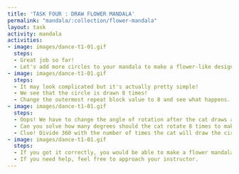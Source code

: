 ```yaml
---
title: 'TASK FOUR : DRAW FLOWER MANDALA'
permalink: "mandala/:collection/flower-mandala"
layout: task
activity: mandala
activities:
- image: images/dance-t1-01.gif
  steps:
  - Great job so far!
  - Let's add more circles to your mandala to make a flower-like design.
- image: images/dance-t1-01.gif
  steps:
  - It may look complicated but it's actually pretty simple!
  - We see that the circle is drawn 8 times!
  - Change the outermost repeat block value to 8 and see what happens.
- image: images/dance-t1-01.gif
  steps:
  - Oops! We have to change the angle of rotation after the cat draws a circle as well!
  - Can you solve how many degrees should the cat rotate 8 times to make a full rotation or 360 degrees?
  - Clue! Divide 360 with the number of times the cat will draw the circle!
- image: images/dance-t1-01.gif
  steps:
  - If you got it correctly, you would be able to make a flower mandala!
  - If you need help, feel free to approach your instructor.
---
```

